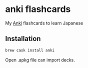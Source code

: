 # anki flashcards

My [Anki](https://apps.ankiweb.net/) flashcards to learn Japanese

## Installation

```bash
brew cask install anki
```

Open .apkg file can import decks.

